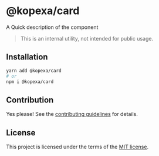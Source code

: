 # @kopexa/card

A Quick description of the component

> This is an internal utility, not intended for public usage.

## Installation

```sh
yarn add @kopexa/card
# or
npm i @kopexa/card
```

## Contribution

Yes please! See the
[contributing guidelines](https://github.com/kopexa-grc/sight/blob/master/CONTRIBUTING.md)
for details.

## License

This project is licensed under the terms of the
[MIT license](https://github.com/kopexa-grc/sight/blob/master/LICENSE).